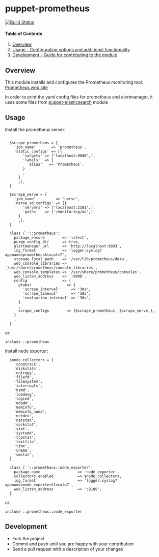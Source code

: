 # puppet-prometheus
[![Build Status](https://travis-ci.org/cristifalcas/puppet-prometheus.png?branch=master)](https://travis-ci.org/cristifalcas/puppet-prometheus)

#### Table of Contents

1. [Overview](#overview)
2. [Usage - Configuration options and additional functionality](#usage)
3. [Development - Guide for contributing to the module](#development)


## Overview

This module installs and configures the Prometheus monitoring tool: [Prometheus web site](https://prometheus.io/docs/introduction/overview/)

In order to print the yaml config files for prometheus and alertmanager, it
uses some files from [puppet-elasticsearch](https://github.com/elastic/puppet-elasticsearch) module 


## Usage

Install the prometheus server:

```puppet

  $scrape_prometheus = {
    'job_name'       => 'prometheus',
    'static_configs' => [{
        'targets' => ['localhost:9090',],
        'labels'  => {
          'alias'   => 'Prometheus',
        }
        ,
      }
      ,],
  }

  $scrape_nerve = {
    'job_name'         => 'nerve',
    'nerve_sd_configs' => [{
        'servers' => ['localhost:2181',],
        'paths'   => ['/monitoring/os',],
      }
      ,],
  }

  class { '::prometheus':
    package_ensure        => 'latest',
    purge_config_dir      => true,
    alertmanager_url      => 'http://localhost:9093',
    log_format            => 'logger:syslog?appname=prometheus&local=7',
    storage_local_path    => '/var/lib/prometheus/data',
    web_console_libraries => '/usr/share/prometheus/console_libraries',
    web_console_templates => '/usr/share/prometheus/consoles',
    web_listen_address    => ':9090',
    config                => {
      global                => {
        'scrape_interval'     => '30s',
        'scrape_timeout'      => '10s',
        'evaluation_interval' => '30s',
      }
      ,
      scrape_configs        => [$scrape_prometheus, $scrape_nerve,],
    }
    ,
  }
```

or:
```puppet
include ::prometheus
```

Install node exporter:

```puppet
  $node_collectors = [
    'conntrack',
    'diskstats',
    'entropy',
    'filefd',
    'filesystem',
    'interrupts',
    'ksmd',
    'loadavg',
    'logind',
    'mdadm',
    'meminfo',
    'meminfo_numa',
    'netdev',
    'netstat',
    'sockstat',
    'stat',
    'systemd',
    'tcpstat',
    'textfile',
    'time',
    'uname',
    'vmstat',
  ]

  class { '::prometheus::node_exporter':
    package_name                 => 'node_exporter',
    collectors_enabled           => $node_collectors,
    log_format                   => 'logger:syslog?appname=node_exporter&local=7',
    web_listen_address           => ':9100',
  }
```

or:

```puppet
include ::prometheus::node_exporter
```

## Development

* Fork the project
* Commit and push until you are happy with your contribution
* Send a pull request with a description of your changes
